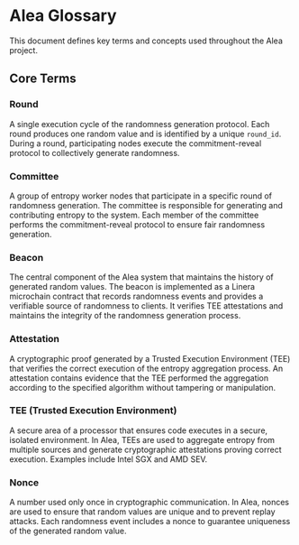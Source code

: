 # Alea Glossary

This document defines key terms and concepts used throughout the Alea project.

## Core Terms

### Round
A single execution cycle of the randomness generation protocol. Each round produces one random value and is identified by a unique `round_id`. During a round, participating nodes execute the commitment-reveal protocol to collectively generate randomness.

### Committee
A group of entropy worker nodes that participate in a specific round of randomness generation. The committee is responsible for generating and contributing entropy to the system. Each member of the committee performs the commitment-reveal protocol to ensure fair randomness generation.

### Beacon
The central component of the Alea system that maintains the history of generated random values. The beacon is implemented as a Linera microchain contract that records randomness events and provides a verifiable source of randomness to clients. It verifies TEE attestations and maintains the integrity of the randomness generation process.

### Attestation
A cryptographic proof generated by a Trusted Execution Environment (TEE) that verifies the correct execution of the entropy aggregation process. An attestation contains evidence that the TEE performed the aggregation according to the specified algorithm without tampering or manipulation.

### TEE (Trusted Execution Environment)
A secure area of a processor that ensures code executes in a secure, isolated environment. In Alea, TEEs are used to aggregate entropy from multiple sources and generate cryptographic attestations proving correct execution. Examples include Intel SGX and AMD SEV.

### Nonce
A number used only once in cryptographic communication. In Alea, nonces are used to ensure that random values are unique and to prevent replay attacks. Each randomness event includes a nonce to guarantee uniqueness of the generated random value.